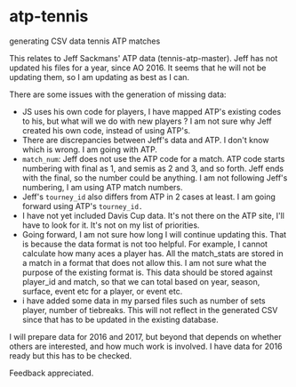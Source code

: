 # atp-tennis
generating CSV data tennis ATP matches

This relates to Jeff Sackmans' ATP data (tennis-atp-master).
Jeff has not updated his files for a year, since AO 2016. It seems that he will not be updating them, so I am updating as best as I can.

There are some issues with the generation of missing data:

- JS uses his own code for players, I have mapped ATP's existing codes to his, but what will we do with new players ?
  I am not sure why Jeff created his own code, instead of using ATP's.
- There are discrepancies between Jeff's data and ATP. I don't know which is wrong. I am going with ATP.
- `match_num`: Jeff does not use the ATP code for a match. ATP code starts numbering with final as 1, and semis as 2 and 3, and so forth. Jeff ends with the final, so the number could be anything. I am not following Jeff's numbering, I am using ATP match numbers.
- Jeff's `tourney_id` also differs from ATP in 2 cases at least. I am going forward using ATP's `tourney_id.`
- I have not yet included Davis Cup data. It's not there on the ATP site, I'll have to look for it. It's not on my list of priorities.
- Going forward, I am not sure how long I will continue updating this. That is because the data format is not too helpful. For example, I cannot calculate how many aces a player has. All the match_stats are stored in a match in a format that does not allow this. I am not sure what the purpose of the existing format is. This data should be stored against player_id and match, so that we can total based on year, season, surface, event etc for a player, or event etc.
- i have added some data in my parsed files such as number of sets player, number of tiebreaks. This will not reflect in the generated CSV since that has to be updated in the existing database.

I will prepare data for 2016 and 2017, but beyond that depends on whether others are interested, and how much work is involved. I have data for 2016 ready but this has to be checked.

Feedback appreciated.

